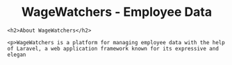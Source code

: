 <h1 align="center">WageWatchers - Employee Data</h1>

    <h2>About WageWatchers</h2>

    <p>WageWatchers is a platform for managing employee data with the help of Laravel, a web application framework known for its expressive and elegan
